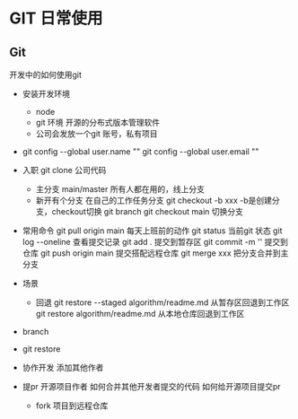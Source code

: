 # GIT 日常使用



## Git
开发中的如何使用git


- 安装开发环境
    - node
    - git 环境  开源的分布式版本管理软件
    - 公司会发放一个git 账号，私有项目

- git config --global user.name ""
    git config --global user.email ""
- 入职 git clone 公司代码
    - 主分支 main/master
        所有人都在用的，线上分支
    - 新开有个分支
    在自己的工作任务分支
    git checkout -b xxx  -b是创建分支，checkout切换
    git branch 
    git checkout main  切换分支
- 常用命令
    git pull origin main 每天上班前的动作
    git status  当前git 状态
    git log --oneline 查看提交记录
    git add . 提交到暂存区
    git commit -m '' 提交到仓库
    git push origin main  提交搭配远程仓库
    git merge xxx 把分支合并到主分支


- 场景
    - 回退
    git restore --staged algorithm/readme.md   从暂存区回退到工作区
    git restore algorithm/readme.md  从本地仓库回退到工作区

- branch
- git restore
- 协作开发
    添加其他作者
- 提pr
    开源项目作者 如何合并其他开发者提交的代码
    如何给开源项目提交pr

    - fork 项目到远程仓库
